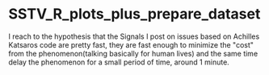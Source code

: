 # SSTV_R_plots_plus_prepare_dataset
I reach to the hypothesis that the Signals I post on issues based on Achilles Katsaros code are pretty fast, they are fast enough to minimize the "cost" from the phenomenon(talking basically for human lives) and the same time delay the phenomenon for a small period of time, around 1 minute.
